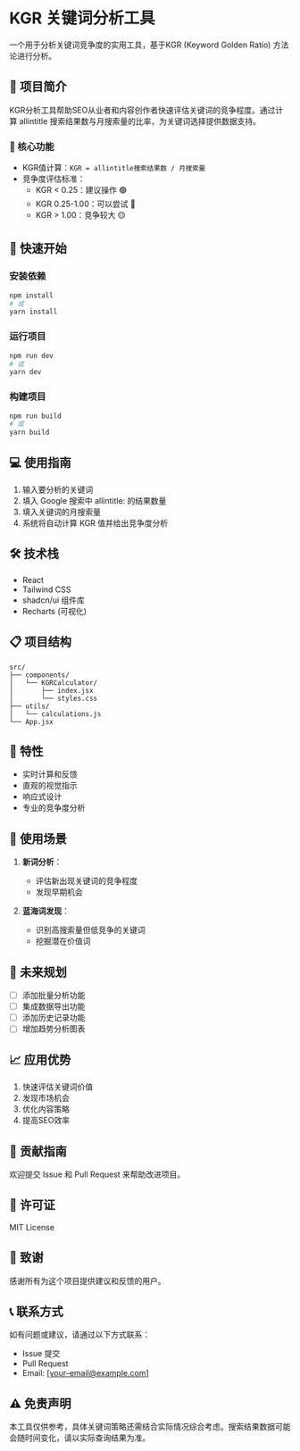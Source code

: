 # KGR 关键词分析工具

一个用于分析关键词竞争度的实用工具，基于KGR (Keyword Golden Ratio) 方法论进行分析。

## 📝 项目简介

KGR分析工具帮助SEO从业者和内容创作者快速评估关键词的竞争程度。通过计算 allintitle 搜索结果数与月搜索量的比率，为关键词选择提供数据支持。

### 🎯 核心功能

- KGR值计算：`KGR = allintitle搜索结果数 / 月搜索量`
- 竞争度评估标准：
  - KGR < 0.25：建议操作 🟢
  - KGR 0.25-1.00：可以尝试 🔵
  - KGR > 1.00：竞争较大 🟡

## 🚀 快速开始

### 安装依赖

```bash
npm install
# 或
yarn install
```

### 运行项目

```bash
npm run dev
# 或
yarn dev
```

### 构建项目

```bash
npm run build
# 或
yarn build
```

## 💻 使用指南

1. 输入要分析的关键词
2. 填入 Google 搜索中 allintitle: 的结果数量
3. 填入关键词的月搜索量
4. 系统将自动计算 KGR 值并给出竞争度分析

## 🛠 技术栈

- React
- Tailwind CSS
- shadcn/ui 组件库
- Recharts (可视化)

## 📋 项目结构

```
src/
├── components/
│   └── KGRCalculator/
│       ├── index.jsx
│       └── styles.css
├── utils/
│   └── calculations.js
└── App.jsx
```

## 🎨 特性

- 实时计算和反馈
- 直观的视觉指示
- 响应式设计
- 专业的竞争度分析

## 🌟 使用场景

1. **新词分析**：
   - 评估新出现关键词的竞争程度
   - 发现早期机会

2. **蓝海词发现**：
   - 识别高搜索量但低竞争的关键词
   - 挖掘潜在价值词

## 🔄 未来规划

- [ ] 添加批量分析功能
- [ ] 集成数据导出功能
- [ ] 添加历史记录功能
- [ ] 增加趋势分析图表

## 📈 应用优势

1. 快速评估关键词价值
2. 发现市场机会
3. 优化内容策略
4. 提高SEO效率

## 🤝 贡献指南

欢迎提交 Issue 和 Pull Request 来帮助改进项目。

## 📄 许可证

MIT License

## 🙏 致谢

感谢所有为这个项目提供建议和反馈的用户。

## 📞 联系方式

如有问题或建议，请通过以下方式联系：
- Issue 提交
- Pull Request
- Email: [your-email@example.com]

## ⚠️ 免责声明

本工具仅供参考，具体关键词策略还需结合实际情况综合考虑。搜索结果数据可能会随时间变化，请以实际查询结果为准。
